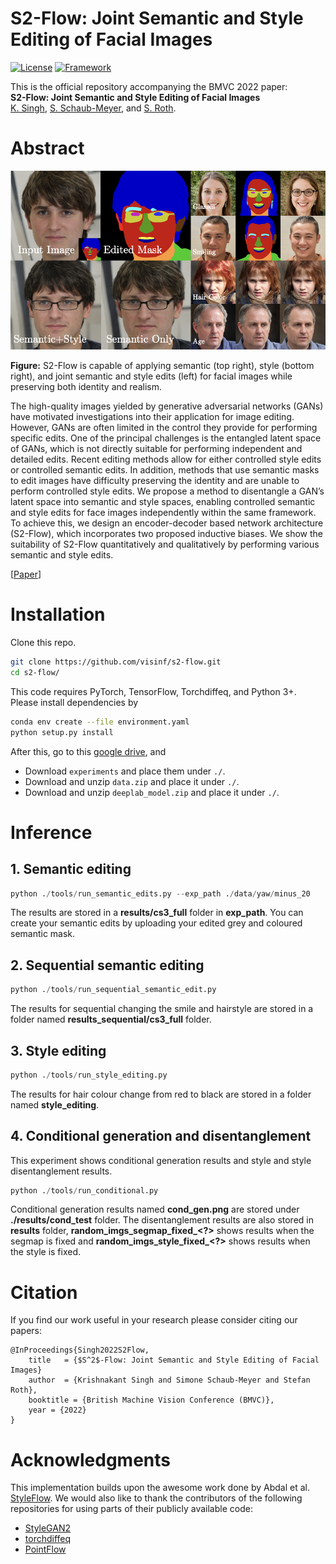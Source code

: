 # S2-Flow: Joint Semantic and Style Editing of Facial Images
[![License](https://img.shields.io/badge/License-Apache%202.0-blue.svg)](https://opensource.org/licenses/Apache-2.0)
[![Framework](https://img.shields.io/badge/PyTorch-%23EE4C2C.svg?&logo=PyTorch&logoColor=white)](https://pytorch.org/)

This is the official repository accompanying the BMVC 2022 paper:<br>
**S2-Flow: Joint Semantic and Style Editing of Facial Images**<br>
[K. Singh](https://kris-singh.github.io/), [S. Schaub-Meyer](https://schaubsi.github.io/), and [S. Roth](https://www.visinf.tu-darmstadt.de/visinf/team_members/sroth/sroth.en.jsp). 

# Abstract
<p align="center" width="100%">
<img src="figures/abstract_condensed.jpg" width="800" />
</p>

**Figure:** S2-Flow is capable of applying semantic (top right), style (bottom right), and joint semantic and style edits (left) for facial images while preserving both identity and realism.

The high-quality images yielded by generative adversarial networks (GANs) have motivated investigations into their application for image editing. However, GANs are often limited in the control they provide for performing specific edits. One of the principal challenges is the entangled latent space of GANs, which is not directly suitable for performing independent and detailed edits. Recent editing methods allow for either controlled style edits or controlled semantic edits. In addition, methods that use semantic masks to edit images have difficulty preserving the identity and are unable to perform controlled style edits.
We propose a method to disentangle a GAN’s latent space into semantic and style spaces, enabling controlled semantic and style edits for face images independently within the same framework. To achieve this, we design an encoder-decoder based network architecture (S2-Flow), which incorporates two proposed inductive biases. We show the suitability of S2-Flow quantitatively and qualitatively by performing various semantic and style edits. 

[[Paper]()]


# Installation

Clone this repo.
```bash
git clone https://github.com/visinf/s2-flow.git
cd s2-flow/
```

This code requires PyTorch, TensorFlow, Torchdiffeq, and Python 3+. Please install dependencies by
```bash
conda env create --file environment.yaml
python setup.py install
```
After this, go to this [google drive](https://drive.google.com/drive/folders/1nZ_U0qCFFwBM9L_h9mmV9W0axFt4Xd-N?usp=sharing), and 
* Download `experiments` and place them under `./`. 
* Download and unzip `data.zip` and place it under `./`.
* Download and unzip `deeplab_model.zip` and place it under `./`.


# Inference

## 1. Semantic editing
```python
python ./tools/run_semantic_edits.py --exp_path ./data/yaw/minus_20
```
The results are stored in a **results/cs3_full** folder in **exp_path**. 
You can create your semantic edits by uploading your edited grey and coloured semantic mask.

## 2. Sequential semantic editing
```python
python ./tools/run_sequential_semantic_edit.py
```
The results for sequential changing the smile and hairstyle are stored in a folder named **results_sequential/cs3_full** folder. 

## 3. Style editing
```python
python ./tools/run_style_editing.py
```
The results for hair colour change from red to black are stored in a folder named **style_editing**. 

## 4. Conditional generation and disentanglement 
This experiment shows conditional generation results and style and style disentanglement results.
```python
python ./tools/run_conditional.py
```
Conditional generation results named **cond_gen.png** are stored under **./results/cond_test** folder. 
The disentanglement results are also stored in **results** folder, **random_imgs_segmap_fixed_\<?\>** shows results when the segmap is fixed and **random_imgs_style_fixed_\<?\>** shows results when the style is fixed. 

# Citation
If you find our work useful in your research please consider citing our papers:
```
@InProceedings{Singh2022S2Flow,
    title   = {$S^2$-Flow: Joint Semantic and Style Editing of Facial Images}
    author  = {Krishnakant Singh and Simone Schaub-Meyer and Stefan Roth},
    booktitle = {British Machine Vision Conference (BMVC)},
    year = {2022}                         
}
```

# Acknowledgments
This implementation builds upon the awesome work done by Abdal et al. [StyleFlow](https://github.com/RameenAbdal/StyleFlow).
We would also like to thank the contributors of the following repositories for using parts of their publicly available code:
- [StyleGAN2](https://github.com/NVlabs/stylegan2)
- [torchdiffeq](https://github.com/rtqichen/torchdiffeq)
- [PointFlow](https://arxiv.org/abs/1906.12320)


